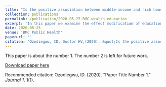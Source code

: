 ```yaml
---
title: "Is the positive association between middle-income and rich household wealth and adult sub-Saharan African women's overweight status modified by the level of educational attainment? A cross-sectional study of 22 countries"
collection: publications
permalink: /publication/2020-05-25-BMC-wealth-education
excerpt: 'In this paper we examine the effect modification of education on the relationship between wealth and overweight status.'
date: 2020-05-25
venue: 'BMC Public Health'
paperurl: ''
citation: 'Ozodiegwu, ID, Doctor HV,(2020). &quot;Is the positive association between middle-income and rich household wealth and adult sub-Saharan African women's overweight status modified by the level of educational attainment? A cross-sectional study of 22 countries.&quot; <i>BMC Public Health</i>. 1(1).'
---
```

This paper is about the number 1. The number 2 is left for future work.

[Download paper here](http://ifeomaozo.github.io/files/obesity_wealth_education.pdf)

Recommended citation: Ozodiegwu, ID. (2020). "Paper Title Number 1." <i>Journal 1</i>. 1(1).
